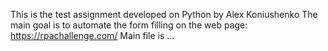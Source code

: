 This is the test assignment developed on Python by Alex Koniushenko
The main goal is to automate the form filling on the web page: https://rpachallenge.com/
Main file is ...
